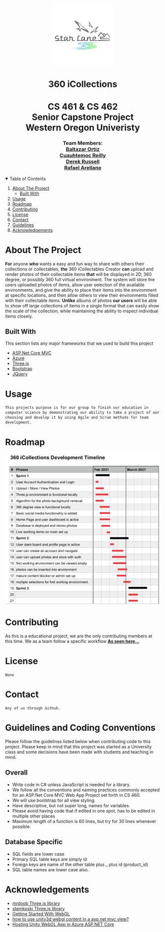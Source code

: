 
<br />
<p align="center">
<img src="img/starlane_logo.png" alt="Logo" >
<h1 align="center"><strong>360 iCollections</strong></h1>
  <h1 align="center">
    CS 461 & CS 462
    <br />
    Senior Capstone Project
    <br />
    Western Oregon Univeristy
    <br />
  </h1>
  <h3 align="center">
    Team Members:
    <br />
    <a href="https://github.com/baltazarO" ><strong>Baltazar Ortiz</strong></a>
    <br />
    <a href="https://github.com/reilly-cuauhtemoc-8178" ><strong>Cuauhtemoc Reilly</strong></a>
    <br />
    <a href="https://github.com/drussell33" ><strong>Derek Russell</strong></a>
    <br />
    <a href="https://github.com/Rafarell" ><strong>Rafael Arellano</strong></a>
    <br />
  </h3>
</p>



<!-- TABLE OF CONTENTS -->
<details open="open">
  <summary>Table of Contents</summary>
  <ol>
    <li>
      <a href="#about-the-project">About The Project</a>
      <ul>
        <li><a href="#built-with">Built With</a></li>
      </ul>
    </li>
    <li><a href="#usage">Usage</a></li>
    <li><a href="#roadmap">Roadmap</a></li>
    <li><a href="#contributing">Contributing</a></li>
    <li><a href="#license">License</a></li>
    <li><a href="#contact">Contact</a></li>
    <li><a href="#guidelines">Guidelines</a></li>
    <li><a href="#acknowledgements">Acknowledgements</a></li>
  </ol>
</details>



<!-- ABOUT THE PROJECT -->
# About The Project

**For** anyone **who** wants a easy and fun way to share with others their collections or collectables, **the** 360 iCollectables Creator **can** upload and render photos of their collectable items **that** will be displayed in 2D, 360 degree, or possibly 360 full virtual environment. The system will store the users uploaded photos of items, allow user selection of the available environments, and give the ability to place their items into the environment at specific locations, and then allow others to view their environments filled with their collectable items. **Unlike** albums of photos **our users** will be able to show off large collections of items in a single format that can easily show the scale of the collection, while maintaining the ability to inspect individual items closely. 

## Built With

This section lists any major frameworks that we used to build this project
* [ASP.Net Core MVC](https://docs.microsoft.com/en-us/aspnet/core/mvc/overview?view=aspnetcore-5.0)
* [Azure](https://azure.microsoft.com/en-us/)
* [Three.js](https://threejs.org/)
* [Bootstrap](https://getbootstrap.com)
* [JQuery](https://jquery.com)


<!-- USAGE EXAMPLES -->
# Usage

    This projects purpose is for our group to finish our education in computer science by demonstrating our ability to take a project of our choosing and develop it by using Agile and Scrum methods for team development.


<!-- ROADMAP -->
# Roadmap

<img src="img/timeline.png" alt="Roadmap">

<!-- CONTRIBUTING -->
# Contributing

As this is a educational project, we are the only contributing members at this time. We as a team follow a specific workflow <a href="Workflow.md" ><strong>As seen here...</strong></a>


<!-- LICENSE -->
# License

    None

<!-- CONTACT -->
# Contact

    Any of us through Github.

<!-- Guidelines -->
# Guidelines and Coding Conventions 

Please follow the guidelines listed below when contributing code to this project.  Please keep in mind that this project was started as a University class and some decisions have been made with students and teaching in mind.


## Overall ##

* Write code in C# unless JavaScript is needed for a library.
* We follow all the conventions and naming practices commonly accepted for an ASP.Net Core MVC Web App Project set forth in CS 460.
* We will use bootstrap for all view styling.
* Have descriptive, but not super long, names for variables.
* Please avoid having code that if edited in one spot, has to be edited in multiple other places
* Maximum length of a function is 60 lines, but try for 30 lines whenever possible.

## Database Specific ##
* SQL fields are lower case
* Primary SQL table keys are simply id
* Foreign keys are name of the other table plus _ plus id (product_id)
* SQL table names are lower case also.




<!-- ACKNOWLEDGEMENTS -->
# Acknowledgements
* [mrdoob Three.js library](https://github.com/mrdoob/three.js)
* [stemkoski Three.js library](https://github.com/stemkoski/stemkoski.github.com)
* [Getting Started With WebGL](https://bridge.net/docs/getting-started-with-webgl/)
* [how to use unity3d webgl content in a asp.net mvc view?](https://gamedev.stackexchange.com/questions/124124/how-to-use-unity3d-webgl-content-in-a-asp-net-mvc-view)
* [Hosting Unity WebGL App in Azure ASP.NET Core](https://ritchielozada.com/2016/12/05/hosting-unity-webgl-app-in-azure-asp-net-core/amp/)






